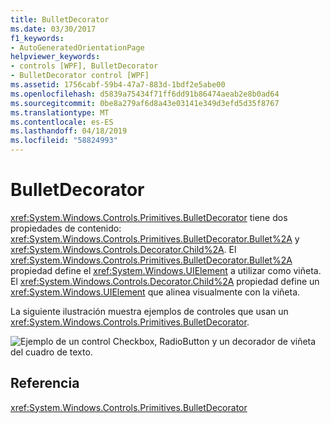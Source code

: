 ```yaml
---
title: BulletDecorator
ms.date: 03/30/2017
f1_keywords:
- AutoGeneratedOrientationPage
helpviewer_keywords:
- controls [WPF], BulletDecorator
- BulletDecorator control [WPF]
ms.assetid: 1756cabf-59b4-47a7-883d-1bdf2e5abe00
ms.openlocfilehash: d5839a75434f71ff6dd91b86474aeab2e8b0ad64
ms.sourcegitcommit: 0be8a279af6d8a43e03141e349d3efd5d35f8767
ms.translationtype: MT
ms.contentlocale: es-ES
ms.lasthandoff: 04/18/2019
ms.locfileid: "58824993"
---
```

# <a name="bulletdecorator"></a>BulletDecorator
<xref:System.Windows.Controls.Primitives.BulletDecorator> tiene dos propiedades de contenido: <xref:System.Windows.Controls.Primitives.BulletDecorator.Bullet%2A> y <xref:System.Windows.Controls.Decorator.Child%2A>. El <xref:System.Windows.Controls.Primitives.BulletDecorator.Bullet%2A> propiedad define el <xref:System.Windows.UIElement> a utilizar como viñeta. El <xref:System.Windows.Controls.Decorator.Child%2A> propiedad define un <xref:System.Windows.UIElement> que alinea visualmente con la viñeta.  
  
 La siguiente ilustración muestra ejemplos de controles que usan un <xref:System.Windows.Controls.Primitives.BulletDecorator>.  
  
 ![Ejemplo de un control Checkbox, RadioButton y un decorador de viñeta del cuadro de texto.](./media/bulletdecorator/three-bullet-decorators.png)  
  
## <a name="reference"></a>Referencia  
 <xref:System.Windows.Controls.Primitives.BulletDecorator>
